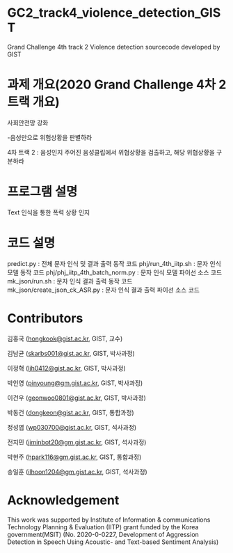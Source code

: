 # GC2_track4_violence_detection_GIST

Grand Challenge 4th track 2 Violence detection sourcecode developed by GIST

# 과제 개요(2020 Grand Challenge 4차 2트랙 개요)

사회안전망 강화

-음성만으로 위험상황을 판별하라

4차 트랙 2 : 음성인지 주어진 음성클립에서 위협상황을 검출하고, 해당 위협상황을 구분하라

# 프로그램 설명

Text 인식을 통한 폭력 상황 인지

# 코드 설명

predict.py                      : 전체 문자 인식 및 결과 출력 동작 코드
phj/run_4th_iitp.sh             : 문자 인식 모델 동작 코드
phj/phj_iitp_4th_batch_norm.py  : 문자 인식 모델 파이선 소스 코드
mk_json/run.sh                  : 문자 인식 결과 출력 동작 코드
mk_json/create_json_ck_ASR.py   : 문자 인식 결과 출력 파이선 소스 코드

# Contributors

김홍국 (hongkook@gist.ac.kr, GIST, 교수)

김남균 (skarbs001@gist.ac.kr, GIST, 박사과정)

이정혁 (ljh0412@gist.ac.kr, GIST, 박사과정)

박인영 (pinyoung@gm.gist.ac.kr, GIST, 박사과정)

이건우 (geonwoo0801@gist.ac.kr, GIST, 박사과정)

박동건 (dongkeon@gist.ac.kr, GIST, 통합과정)

정성엽 (wp030700@gist.ac.kr, GIST, 석사과정)

전지민 (jiminbot20@gm.gist.ac.kr, GIST, 석사과정)

박현주 (hpark116@gm.gist.ac.kr, GIST, 통합과정)

송일훈 (ilhoon1204@gm.gist.ac.kr, GIST, 석사과정)

# Acknowledgement

This work was supported by Institute of Information & communications Technology Planning & Evaluation (IITP) grant funded by the Korea government(MSIT) (No. 2020-0-0227, Development of Aggression Detection in Speech Using Acoustic- and Text-based Sentiment Analysis)
